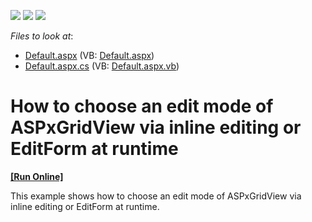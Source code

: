 <!-- default badges list -->
![](https://img.shields.io/endpoint?url=https://codecentral.devexpress.com/api/v1/VersionRange/128538397/15.1.3%2B)
[![](https://img.shields.io/badge/Open_in_DevExpress_Support_Center-FF7200?style=flat-square&logo=DevExpress&logoColor=white)](https://supportcenter.devexpress.com/ticket/details/E2978)
[![](https://img.shields.io/badge/📖_How_to_use_DevExpress_Examples-e9f6fc?style=flat-square)](https://docs.devexpress.com/GeneralInformation/403183)
<!-- default badges end -->
<!-- default file list -->
*Files to look at*:

* [Default.aspx](./CS/WebSite/Default.aspx) (VB: [Default.aspx](./VB/WebSite/Default.aspx))
* [Default.aspx.cs](./CS/WebSite/Default.aspx.cs) (VB: [Default.aspx.vb](./VB/WebSite/Default.aspx.vb))
<!-- default file list end -->
# How to choose an edit mode of ASPxGridView via inline editing or EditForm at runtime
<!-- run online -->
**[[Run Online]](https://codecentral.devexpress.com/e2978/)**
<!-- run online end -->


<p>This example shows how to choose an edit mode of ASPxGridView via inline editing or EditForm at runtime.</p>

<br/>



